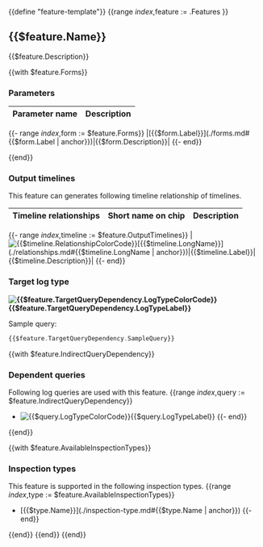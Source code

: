 {{define "feature-template"}}
{{range $index,$feature := .Features }}
<!-- BEGIN GENERATED PART: feature-element-header-{{$feature.ID}} -->
## {{$feature.Name}}

{{$feature.Description}}

<!-- END GENERATED PART: feature-element-header-{{$feature.ID}} -->
{{with $feature.Forms}}
<!-- BEGIN GENERATED PART: feature-element-depending-form-header-{{$feature.ID}} -->
### Parameters

|Parameter name|Description|
|:-:|---|
{{- range $index,$form := $feature.Forms}}
|[{{$form.Label}}](./forms.md#{{$form.Label | anchor}})|{{$form.Description}}|
{{- end}}
<!-- END GENERATED PART: feature-element-depending-form-header-{{$feature.ID}} -->
{{end}}

<!-- BEGIN GENERATED PART: feature-element-output-timelines-{{$feature.ID}} -->
### Output timelines

This feature can generates following timeline relationship of timelines.

|Timeline relationships|Short name on chip|Description|
|:-:|:-:|:-:|
{{- range $index,$timeline := $feature.OutputTimelines}}
|![{{$timeline.RelationshipColorCode}}](https://placehold.co/15x15/{{$timeline.RelationshipColorCode}}/{{$timeline.RelationshipColorCode}}.png)[{{$timeline.LongName}}](./relationships.md#{{$timeline.LongName | anchor}})|{{$timeline.Label}}|{{$timeline.Description}}|
{{- end}}

<!-- END GENERATED PART: feature-element-output-timelines-{{$feature.ID}} -->
<!-- BEGIN GENERATED PART: feature-element-target-query-{{$feature.ID}} -->
### Target log type

**![{{$feature.TargetQueryDependency.LogTypeColorCode}}](https://placehold.co/15x15/{{$feature.TargetQueryDependency.LogTypeColorCode}}/{{$feature.TargetQueryDependency.LogTypeColorCode}}.png){{$feature.TargetQueryDependency.LogTypeLabel}}**

Sample query:

```ada {{/* "ada" syntax highlighting is good for Cloud Logging filter */}}
{{$feature.TargetQueryDependency.SampleQuery}}
```

<!-- END GENERATED PART: feature-element-target-query-{{$feature.ID}} -->
{{with $feature.IndirectQueryDependency}}
<!-- BEGIN GENERATED PART: feature-element-depending-indirect-query-header-{{$feature.ID}} -->
### Dependent queries

Following log queries are used with this feature.
{{range $index,$query := $feature.IndirectQueryDependency}}

* ![{{$query.LogTypeColorCode}}](https://placehold.co/15x15/{{$query.LogTypeColorCode}}/{{$query.LogTypeColorCode}}.png){{$query.LogTypeLabel}}
{{- end}}
<!-- END GENERATED PART: feature-element-depending-indirect-query-header-{{$feature.ID}} -->
{{end}}

{{with $feature.AvailableInspectionTypes}}
<!-- BEGIN GENERATED PART: feature-element-available-inspection-type-{{$feature.ID}} -->
### Inspection types

This feature is supported in the following inspection types.
{{range $index,$type := $feature.AvailableInspectionTypes}}

* [{{$type.Name}}](./inspection-type.md#{{$type.Name | anchor}})
{{- end}}
<!-- END GENERATED PART: feature-element-available-inspection-type-{{$feature.ID}} -->
{{end}}
{{end}}
{{end}}
